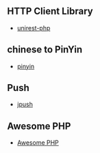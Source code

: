 HTTP Client Library
--------
* [unirest-php](https://github.com/Mashape/unirest-php)

chinese to PinYin
-------
* [pinyin](https://github.com/overtrue/pinyin)

Push
------
* [jpush](https://github.com/jpush/jpush-api-php-client)

Awesome PHP
--------
* [Awesome PHP](https://github.com/ziadoz/awesome-php)
